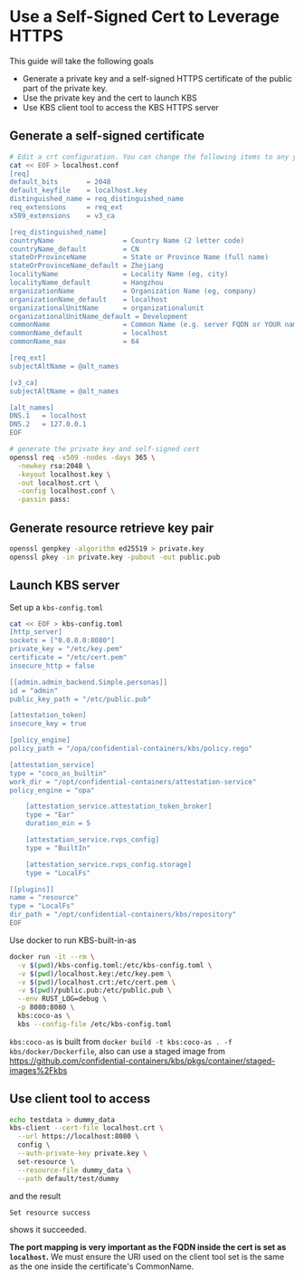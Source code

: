 # Use a Self-Signed Cert to Leverage HTTPS

This guide will take the following goals
- Generate a private key and a self-signed HTTPS certificate of the public part of the private key.
- Use the private key and the cert to launch KBS
- Use KBS client tool to access the KBS HTTPS server

## Generate a self-signed certificate

```bash
# Edit a crt configuration. You can change the following items to any you want
cat << EOF > localhost.conf
[req]
default_bits       = 2048
default_keyfile    = localhost.key
distinguished_name = req_distinguished_name
req_extensions     = req_ext
x509_extensions    = v3_ca

[req_distinguished_name]
countryName                 = Country Name (2 letter code)
countryName_default         = CN
stateOrProvinceName         = State or Province Name (full name)
stateOrProvinceName_default = Zhejiang
localityName                = Locality Name (eg, city)
localityName_default        = Hangzhou
organizationName            = Organization Name (eg, company)
organizationName_default    = localhost
organizationalUnitName      = organizationalunit
organizationalUnitName_default = Development
commonName                  = Common Name (e.g. server FQDN or YOUR name)
commonName_default          = localhost
commonName_max              = 64

[req_ext]
subjectAltName = @alt_names

[v3_ca]
subjectAltName = @alt_names

[alt_names]
DNS.1   = localhost
DNS.2   = 127.0.0.1
EOF

# generate the private key and self-signed cert
openssl req -x509 -nodes -days 365 \
  -newkey rsa:2048 \
  -keyout localhost.key \
  -out localhost.crt \
  -config localhost.conf \
  -passin pass:
```
## Generate resource retrieve key pair

```bash
openssl genpkey -algorithm ed25519 > private.key
openssl pkey -in private.key -pubout -out public.pub
```

## Launch KBS server
Set up a `kbs-config.toml`
```bash
cat << EOF > kbs-config.toml
[http_server]
sockets = ["0.0.0.0:8080"]
private_key = "/etc/key.pem"
certificate = "/etc/cert.pem"
insecure_http = false

[[admin.admin_backend.Simple.personas]]
id = "admin"
public_key_path = "/etc/public.pub"

[attestation_token]
insecure_key = true

[policy_engine]
policy_path = "/opa/confidential-containers/kbs/policy.rego"

[attestation_service]
type = "coco_as_builtin"
work_dir = "/opt/confidential-containers/attestation-service"
policy_engine = "opa"

    [attestation_service.attestation_token_broker]
    type = "Ear"
    duration_min = 5

    [attestation_service.rvps_config]
    type = "BuiltIn"

    [attestation_service.rvps_config.storage]
    type = "LocalFs"

[[plugins]]
name = "resource"
type = "LocalFs"
dir_path = "/opt/confidential-containers/kbs/repository"
EOF
```

Use docker to run KBS-built-in-as
```bash
docker run -it --rm \
  -v $(pwd)/kbs-config.toml:/etc/kbs-config.toml \
  -v $(pwd)/localhost.key:/etc/key.pem \
  -v $(pwd)/localhost.crt:/etc/cert.pem \
  -v $(pwd)/public.pub:/etc/public.pub \
  --env RUST_LOG=debug \
  -p 8080:8080 \
  kbs:coco-as \
  kbs --config-file /etc/kbs-config.toml
```

`kbs:coco-as` is built from `docker build -t kbs:coco-as . -f kbs/docker/Dockerfile`, also can use a staged image from https://github.com/confidential-containers/kbs/pkgs/container/staged-images%2Fkbs

## Use client tool to access

```bash
echo testdata > dummy_data
kbs-client --cert-file localhost.crt \
  --url https://localhost:8080 \
  config \
  --auth-private-key private.key \
  set-resource \
  --resource-file dummy_data \
  --path default/test/dummy
```

and the result 
```plaintext
Set resource success
```

shows it succeeded.

**The port mapping is very important as the FQDN inside the cert is set as `localhost`.** We must ensure the URI used on the client tool set is the same as the one inside the certificate's CommonName.

